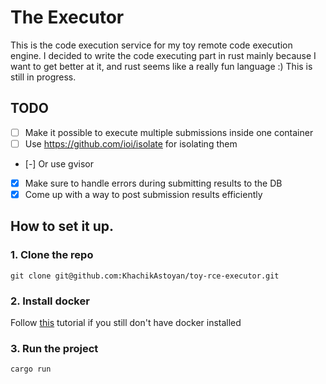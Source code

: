 # The Executor

This is the code execution service for my toy remote code execution engine. I decided to write the code executing part in rust mainly because I want to get better at it, and rust seems like a really fun language :) This is still in progress.

## TODO

- [ ] Make it possible to execute multiple submissions inside one container
- [ ] Use https://github.com/ioi/isolate for isolating them
- [-] Or use gvisor
- [x] Make sure to handle errors during submitting results to the DB
- [x] Come up with a way to post submission results efficiently

## How to set it up.

### 1. Clone the repo

```
git clone git@github.com:KhachikAstoyan/toy-rce-executor.git
```

### 2. Install docker

Follow [this](https://docs.docker.com/engine/install/) tutorial if you still don't have docker installed

### 3. Run the project

```
cargo run
```
